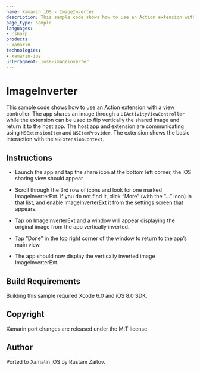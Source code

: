 ```yaml
---
name: Xamarin.iOS - ImageInverter
description: This sample code shows how to use an Action extension with a view controller. The app shares an image through a UIActivityViewController while the...
page_type: sample
languages:
- csharp
products:
- xamarin
technologies:
- xamarin-ios
urlFragment: ios8-imageinverter
---
```

# ImageInverter

This sample code shows how to use an Action extension with a view
controller. The app shares an image through a
`UIActivityViewController` while the extension can be used to flip
vertically the shared image and return it to the host app. The host
app and extension are communicating using `NSExtensionItem` and
`NSItemProvider`. The extension shows the basic interaction with the
`NSExtensionContext`.


## Instructions

* Launch the app and tap the share icon at the bottom left corner, the
  iOS sharing view should appear

* Scroll through the 3rd row of icons and look for one marked
  ImageInverterExt. If you do not find it, click “More” (with the “…”
  icon) in that list, and enable ImageInverterExt it from the settings
  screen that appears.

* Tap on ImageInverterExt and a window will appear displaying the
  original image from the app vertically inverted.

* Tap “Done” in the top right corner of the window to return to the
  app’s main view.

* The app should now display the vertically inverted image
  ImageInverterExt.

## Build Requirements

Building this sample required Xcode 6.0 and iOS 8.0 SDK.

## Copyright

Xamarin port changes are released under the MIT license

## Author

Ported to Xamatin.iOS by Rustam Zaitov.
